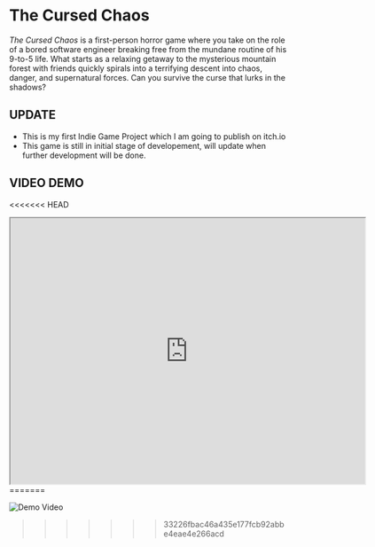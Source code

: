 # The Cursed Chaos

*The Cursed Chaos* is a first-person horror game where you take on the role of a bored software engineer breaking free from the mundane routine of his 9-to-5 life. What starts as a relaxing getaway to the mysterious mountain forest with friends quickly spirals into a terrifying descent into chaos, danger, and supernatural forces. Can you survive the curse that lurks in the shadows?

## UPDATE
- This is my first Indie Game Project which I am going to publish on itch.io
- This game is still in initial stage of developement, will update when further development will be done.

## VIDEO DEMO
<<<<<<< HEAD
<iframe src="https://drive.google.com/file/d/1ZXEaVKz7Xq0YvS0kz9pE7kFcyj7EwmW5/view?usp=drive_link" width="640" height="480" allow="autoplay"></iframe>
=======

![Demo Video](https://github.com/user-attachments/assets/0f6a669a-7eda-4150-a2b0-e0a00b7dcfd5)


>>>>>>> 33226fbac46a435e177fcb92abbe4eae4e266acd

<!--
## Table of Contents

- [Story](#story)
- [Features](#features)
- [Gameplay](#gameplay)
- [Installation](#installation)
- [Controls](#controls)
- [Development](#development)
- [License](#license)

## Story

You play as an introverted software engineer who, for the first time, decides to embrace life outside his comfort zone. Accompanied by his best friend, her girlfriend, and another friend, you embark on a trip to a remote mountain forest. As the group arrives, they quickly realize they are not alone. The forest is haunted by a curse older than time, and soon, a peaceful getaway turns into a desperate fight for survival.

## Features

- **Atmospheric Horror**: Experience a chilling atmosphere that combines eerie environments with spine-tingling sound design.
- **Immersive Story**: Unfold the mysteries behind the cursed forest and make choices that will affect your survival.
- **Puzzles and Exploration**: Solve environmental puzzles to unlock areas and progress through the story.
- **Stealth and Survival**: Avoid terrifying creatures that lurk in the shadows, while managing your resources and staying alive.
- **AI-Driven Enemies**: Engage with intelligent enemies that react dynamically to your actions.
  
## Gameplay

- Explore the dark, foreboding forest with your group of friends, solving puzzles and uncovering secrets.
- Navigate the eerie environment while managing limited resources such as light and health.
- Encounter and escape terrifying entities that seem to be tied to the ancient curse.
- Every choice you make matters — explore carefully, or suffer the consequences.

## Installation

1. Clone the repository from GitHub:
    ```bash
    git clone https://github.com/your-username/The-Cursed-Chaos.git
    ```
2. Open the project in Unity (version XYZ or later).
3. Build and run the game.

## Controls

| Action             | Key/Button     |
|--------------------|----------------|
| Move               | WASD           |
| Look Around        | Mouse          |
| Sprint             | Shift          |
| Interact           | E              |
| Crouch             | C              |
| Inventory          | I              |
| Flashlight         | F              |

## Development

*The Cursed Chaos* is a solo indie project developed using **Unity** and **C#**. The game was created to blend psychological horror with immersive storytelling and atmosphere.

If you're interested in contributing or offering feedback, feel free to reach out through issues or pull requests on the GitHub repository.

- **Developer**: [Your Name]
- **Contact**: [Your Email]

## License

This project is licensed under the MIT License - see the [LICENSE](./LICENSE) file for details.
-->
